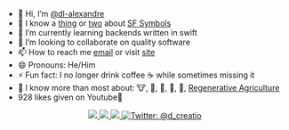 - 👋 Hi, I’m [@dl-alexandre](https://www.x.com/d_creatio)
- 👀 I know a [thing](https://github.com/dl-alexandre/symbolview) or [two](https://github.com/dl-alexandre/SFSymbolKit) about [SF Symbols](https://developer.apple.com/sf-symbols) 
- 🌱 I’m currently learning backends written in swift
- 💞️ I’m looking to collaborate on quality software
- 📫 How to reach me [email](mailto:dalton@alexandrefamilyfarm.com) or visit [site](https://daltonalexandre.carrd.co)
- 😄 Pronouns: He/Him
- ⚡ Fun fact: I no longer drink coffee ☕️ while sometimes missing it
- 🤔 I know more than most about: 🐮, 🥛, 🐓, 🥚, 🌱, [Regenerative Agriculture](https://www.alexandrefamilyfarm.com)
- 928 likes given on Youtube🔺


<p align="center">
    <a href="https://developer.apple.com/xcode/">
    <img src="https://img.shields.io/badge/-xcode-147EFB?style=flat-square&logo=xcode&logoColor=white" />
    </a>
    <a href="https://developer.apple.com/macos/">
    <img src="https://img.shields.io/badge/-macOS-000000?style=flat-square&logo=macos&logoColor=white" />
    </a>
    <a href="https://www.swift.org">
        <img src="https://img.shields.io/badge/-swift-F05138?style=flat-square&logo=swift&logoColor=white" />
    </a>
    <a href="https://twitter.com/d_creatio">
        <img src="https://img.shields.io/badge/Contact-@d_creatio-95a5a6.svg?style=flat" alt="Twitter: @d_creatio" />
    </a>
</p>

<!---
dl-alexandre/dl-alexandre is a ✨ special ✨ repository because its `README.md` (this file) appears on your GitHub profile.
You can click the Preview link to take a look at your changes.

Simple Icons Resource: https://simpleicons.org/
--->
